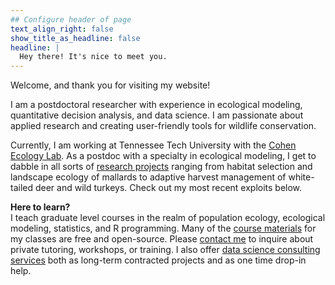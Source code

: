 ```yaml
---
## Configure header of page
text_align_right: false
show_title_as_headline: false
headline: |
  Hey there! It's nice to meet you.
---
```


<!-- this is a subheadline -->
Welcome, and thank you for visiting my website! 

I am a postdoctoral researcher with experience in ecological modeling, quantitative decision analysis, and data science. I am passionate about applied research and creating user-friendly tools for wildlife conservation. 

Currently, I am working at Tennessee Tech University with the [Cohen Ecology Lab](https://www.cohenwildlifelab.com/). As a postdoc with a specialty in ecological modeling, I get to dabble in all sorts of [research projects](/project) ranging from habitat selection and landscape ecology of mallards to adaptive harvest management of white-tailed deer and wild turkeys. Check out my most recent exploits below. 

**Here to learn?**  
I teach graduate level courses in the realm of population ecology, ecological modeling, statistics, and R programming. Many of the [course materials](/course) for my classes are free and open-source. Please [contact me](/contact) to inquire about private tutoring, workshops, or training. I also offer [data science consulting services](/consult) both as long-term contracted projects and as one time drop-in help.
